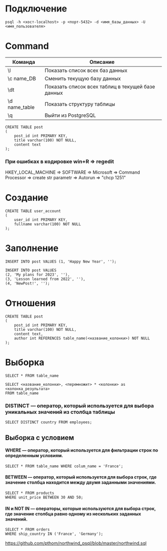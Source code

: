 # Подключение
<!-- Подключение к Postgres через cmd -->
```
psql -h <хост-localhost> -p <порт-5432> -d <имя_базы_данных> -U <имя_пользователя>
```

# Command
| Команда           | Описание                                                            |
|-------------------|---------------------------------------------------------------------|
| \l                | Показать список всех баз данных                                     |
| \c name_DB        | Сменить текущую базу данных                                         |
| \dt               | Показать список всех таблиц в текущей базе данных                   |
| \d name_table     | Показать структуру таблицы                                          |
| \q                | Выйти из PostgreSQL                                                 |

<!-- Создание таблиц -->
```
CREATE TABLE post
(
    post_id int PRIMARY KEY,
    title varchar(100) NOT NULL,
    content text
);
```

### При ошибках в кодировке win+R => regedit
HKEY_LOCAL_MACHINE => SOFTWARE => Microsoft => Command Processor => create str parametr => Autorun => "chcp 1251"

# Создание
<!-- Создание второй таблицы -->
```
CREATE TABLE user_account
(
    user_id int PRIMARY KEY,
    fullname varchar(100) NOT NULL
);
```

# Заполнение
<!-- Заполнение таблицы данными последовательно по колонкам -->
```
INSERT INTO post VALUES (1, 'Happy New Year', '');
```
```
INSERT INTO post VALUES
(2, 'My plans for 2023', ''),
(3, 'Lesson learned from 2022', ''),
(4, 'NewPost!', '');
```

# Отношения
<!--  -->
```
CREATE TABLE post
(
	post_id int PRIMARY KEY,
	title varchar(100) NOT NULL,
	content text,
	author int REFERENCES table_name(<название_колонки>) NOT NULL
);
```

# Выборка
<!-- Выборка данных из таблицы -->
```
SELECT * FROM table_name
```
```
SELECT <название_колонки>, <перемножит> * <колонки> as <колонка_результата>
FROM table_name
```
### DISTINCT — оператор, который используется для выбора уникальных значений из столбца таблицы
```
SELECT DISTINCT country FROM employees;
```

## Выборка с условием
#### WHERE — оператор, который используется для фильтрации строк по определенным условиям.
```
SELECT * FROM table_name WHERE colum_name = 'France';
```

#### BETWEEN — оператор, который используется для выбора строк, где значение столбца находится между двумя заданными значениями.
```
SELECT * FROM products
WHERE unit_price BETWEEN 30 AND 50;
```

#### IN и NOT IN — операторы, которые используются для выбора строк, где значение столбца равно одному из нескольких заданных значений.
```
SELECT * FROM orders
WHERE ship_country IN ('France', 'Germany');
```

https://github.com/pthom/northwind_psql/blob/master/northwind.sql
